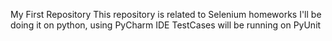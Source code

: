 My First Repository
This repository is related to Selenium homeworks
I'll be doing it on python, using PyCharm IDE
TestCases will be running on PyUnit